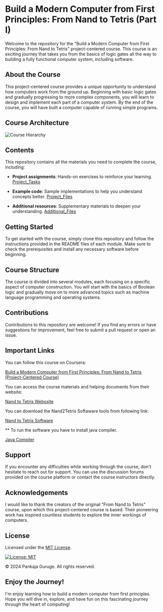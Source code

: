 # Build a Modern Computer from First Principles: From Nand to Tetris (Part I)

Welcome to the repository for the "Build a Modern Computer from First Principles: From Nand to Tetris" project-centered course. This course is an exciting journey that takes you from the basics of logic gates all the way to building a fully functional computer system, including software. 

## About the Course

This project-centered course provides a unique opportunity to understand how computers work from the ground up. Beginning with basic logic gates and gradually progressing to more complex components, you will learn to design and implement each part of a computer system. By the end of the course, you will have built a computer capable of running simple programs.

## Course Architecture
![Course Hierarchy](https://github.com/pankajaguruge/tictactoe-game/blob/main/ScreenShots/Hierarchy.png)

## Contents

This repository contains all the materials you need to complete the course, including:

- **Project assignments**: Hands-on exercises to reinforce your learning.
  [Project_Tasks](https://github.com/PankajaGuruge/Nand-to-Tetris/tree/main/Project_Tasks)
  
- **Example code**: Sample implementations to help you understand concepts better.
  [Project_Files](https://github.com/PankajaGuruge/Nand-to-Tetris/tree/main/Project_Files)
  
- **Additional resources**: Supplementary materials to deepen your understanding.
  [Additional_Files](https://github.com/PankajaGuruge/Nand-to-Tetris/tree/main/Additional_Files)

## Getting Started

To get started with the course, simply clone this repository and follow the instructions provided in the README files of each module. Make sure to check the prerequisites and install any necessary software before beginning.

## Course Structure

The course is divided into several modules, each focusing on a specific aspect of computer construction. You will start with the basics of Boolean logic and gradually move on to more advanced topics such as machine language programming and operating systems.

## Contributions

Contributions to this repository are welcome! If you find any errors or have suggestions for improvement, feel free to submit a pull request or open an issue.

## Important Links

You can follow this course on Coursera:

[Build a Modern Computer from First Principles: From Nand to Tetris (Project-Centered Course)](https://www.coursera.org/learn/build-a-computer) 

You can access the course materials and helping documents from their website:

[Nand to Tetris Webssite](https://www.nand2tetris.org/) 

You can download the Nand2Tetris Softaware tools from following link:

[Nand to Tetris Software](https://www.nand2tetris.org/software)

** To run the software you have to install java compiler.

[Java Compiler](https://www.java.com/en/download)

## Support

If you encounter any difficulties while working through the course, don't hesitate to reach out for support. You can use the discussion forums provided on the course platform or contact the course instructors directly.

## Acknowledgements

I would like to thank the creators of the original "From Nand to Tetris" course, upon which this project-centered course is based. Their pioneering work has inspired countless students to explore the inner workings of computers.

## License

Licensed under the [MIT License](LICENSE).

[![License: MIT](https://img.shields.io/badge/License-MIT-yellow.svg)](https://opensource.org/licenses/MIT)

© 2024 Pankaja Guruge. All rights reserved.

## Enjoy the Journey!

I'm enjoy learning how to build a modern computer from first principles. Hope you will dive in, explore, and have fun on this fascinating journey through the heart of computing!


